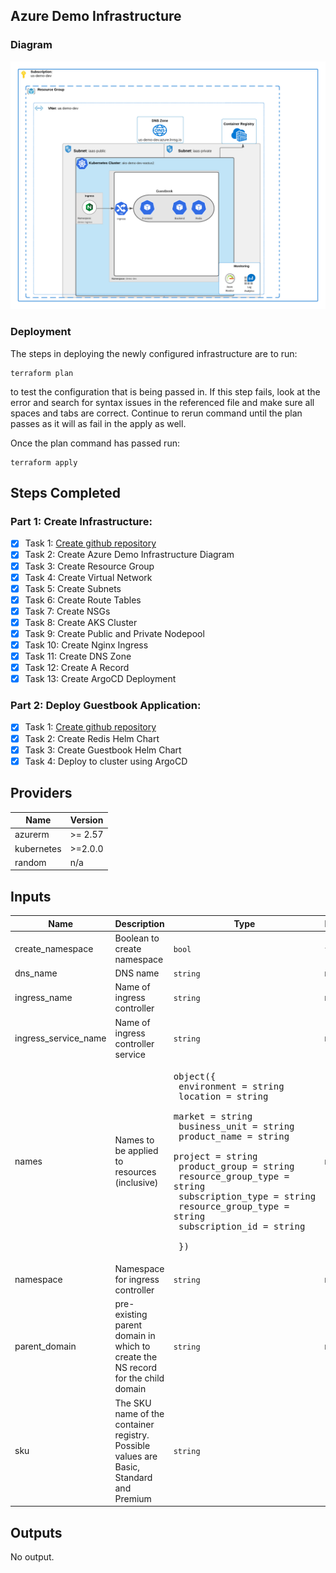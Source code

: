 ## Azure Demo Infrastructure 

### Diagram
![Alt text](docs/demoDiagram.png?raw=true "Infrastructure Diagram")

### Deployment
The steps in deploying the newly configured infrastructure are to run:
```
terraform plan
```
to test the configuration that is being passed in. If this step fails, look at the error and search for syntax issues in the referenced file and make sure all spaces and tabs are correct. Continue to rerun command until the plan passes as it will as fail in the apply as well.

Once the plan command has passed run:
```
terraform apply
```

## Steps Completed
### Part 1: Create Infrastructure:

- [X] Task 1: [Create github repository](https://github.com/wesleyemery/azure-devops-infrastructure)
- [X] Task 2: Create Azure Demo Infrastructure Diagram
- [X] Task 3: Create Resource Group
- [X] Task 4: Create Virtual Network
- [X] Task 5: Create Subnets
- [X] Task 6: Create Route Tables
- [X] Task 7: Create NSGs
- [X] Task 8: Create AKS Cluster
- [X] Task 9: Create Public and Private Nodepool
- [X] Task 10: Create Nginx Ingress
- [X] Task 11: Create DNS Zone
- [X] Task 12: Create A Record
- [X] Task 13: Create ArgoCD Deployment

### Part 2: Deploy Guestbook Application:
- [X] Task 1: [Create github repository](https://github.com/wesleyemery/azure-devops-app.git)
- [X] Task 2: Create Redis Helm Chart
- [X] Task 3: Create Guestbook Helm Chart
- [X] Task 4: Deploy to cluster using ArgoCD

<!--- BEGIN_TF_DOCS --->
## Providers

| Name | Version |
|------|---------|
| azurerm | >= 2.57 |
| kubernetes | >=2.0.0 |
| random | n/a |

## Inputs

| Name | Description | Type | Default | Required |
|------|-------------|------|---------|:-----:|
| create\_namespace | Boolean to create namespace | `bool` | `false` | no |
| dns\_name | DNS name | `string` | n/a | yes |
| ingress\_name | Name of ingress controller | `string` | n/a | yes |
| ingress\_service\_name | Name of ingress controller service | `string` | n/a | yes |
| names | Names to be applied to resources (inclusive) | <pre>object({<br>    environment         = string<br>    location            = string<br>    market              = string<br>    business_unit       = string<br>    product_name        = string<br>    project             = string<br>    product_group       = string<br>    resource_group_type = string<br>    subscription_type   = string<br>    resource_group_type = string<br>    subscription_id     = string<br><br>  })</pre> | n/a | yes |
| namespace | Namespace for ingress controller | `string` | n/a | yes |
| parent\_domain | pre-existing parent domain in which to create the NS record for the child domain | `string` | n/a | yes |
| sku | The SKU name of the container registry. Possible values are Basic, Standard and Premium | `string` | `"Basic"` | no |

## Outputs

No output.
<!--- END_TF_DOCS --->
